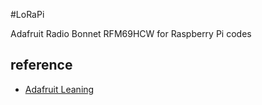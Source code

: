 #LoRaPi

Adafruit Radio Bonnet RFM69HCW for Raspberry Pi codes

## reference
- [Adafruit Leaning](https://learn.adafruit.com/adafruit-radio-bonnets)
